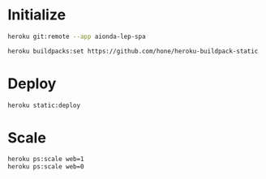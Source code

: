 
# Initialize
```sh
heroku git:remote --app aionda-lep-spa
```

```sh
heroku buildpacks:set https://github.com/hone/heroku-buildpack-static
```

# Deploy
```sh
heroku static:deploy
```

# Scale
```sh
heroku ps:scale web=1
heroku ps:scale web=0
```
